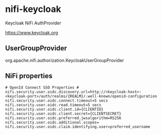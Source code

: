 # nifi-keycloak
Keycloak NiFi AuthProvider

https://www.keycloak.org


## UserGroupProvider
org.apache.nifi.authorization.KeycloakUserGroupProvider


## NiFi properties

`# OpenId Connect SSO Properties #`
`nifi.security.user.oidc.discovery.url=http://<keycloak-host>:<keycloak-port>/auth/realms/{REALM}/.well-known/openid-configuration`
`nifi.security.user.oidc.connect.timeout=5 secs`
`nifi.security.user.oidc.read.timeout=5 secs`
`nifi.security.user.oidc.client.id={CLIENTID}`
`nifi.security.user.oidc.client.secret={CLIENTSECRET}`
`nifi.security.user.oidc.preferred.jwsalgorithm=RS256`
`nifi.security.user.oidc.additional.scopes=`
`nifi.security.user.oidc.claim.identifying.user=preferred_username`
